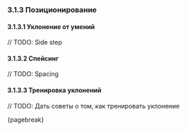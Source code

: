 ### 3.1.3 Позиционирование

#### 3.1.3.1 Уклонение от умений

// TODO: Side step

#### 3.1.3.2 Спейсинг

// TODO: Spacing

#### 3.1.3.3 Тренировка уклонений

// TODO: Дать советы о том, как тренировать уклонение

{pagebreak}
